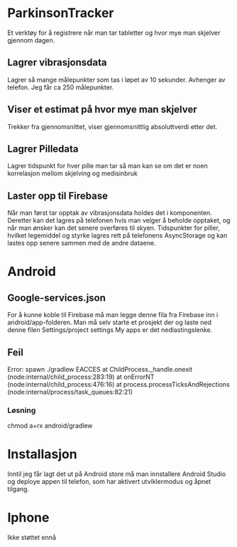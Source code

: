 # ParkinsonTracker

Et verktøy for å registrere når man tar tabletter og hvor mye man skjelver gjennom dagen.

## Lagrer vibrasjonsdata
Lagrer så mange målepunkter som tas i løpet av 10 sekunder. Avhenger av telefon. Jeg får ca 250 målepunkter.

## Viser et estimat på hvor mye man skjelver
Trekker fra gjennomsnittet, viser gjennomsnittlig absoluttverdi etter det.

## Lagrer Pilledata
Lagrer tidspunkt for hver pille man tar så man kan se om det er noen korrelasjon mellom skjelving og medisinbruk

## Laster opp til Firebase
Når man først tar opptak av vibrasjonsdata holdes det i komponenten. Deretter kan det lagres på telefonen hvis man velger å beholde opptaket, og når man ønsker kan det senere overføres til skyen.
Tidspunkter for piller, hvilket legemiddel og styrke lagres rett på telefonens AsyncStorage og kan lastes opp senere sammen med de andre dataene.

# Android
## Google-services.json
For å kunne koble til Firebase må man legge denne fila fra Firebase inn i android/app-folderen. Man må selv starte et prosjekt der og laste ned denne filen Settings/project settings My apps er det nedlastingslenke.

## Feil
Error: spawn ./gradlew EACCES
at ChildProcess._handle.onexit (node:internal/child_process:283:19)
at onErrorNT (node:internal/child_process:476:16)
at process.processTicksAndRejections (node:internal/process/task_queues:82:21)
### Løsning
chmod a+rx android/gradlew

# Installasjon
Inntil jeg får lagt det ut på Android store må man innstallere Android Studio og deploye appen til telefon, som har aktivert utviklermodus og åpnet tilgang.

# Iphone
Ikke støttet ennå

